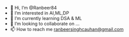 - 👋 Hi, I’m @Ranbeer84
- 👀 I’m interested in AI,ML,DP 
- 🌱 I’m currently learning DSA & ML
- 💞️ I’m looking to collaborate on ...
- 📫 How to reach me ranbeersinghcauhan@gmail.com

<!---
Ranbeer84/Ranbeer84 is a ✨ special ✨ repository because its `README.md` (this file) appears on your GitHub profile.
You can click the Preview link to take a look at your changes.
--->
